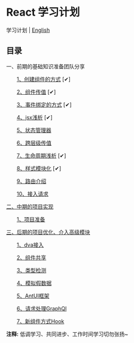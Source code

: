 # React 学习计划

学习计划 | [English](./README.md) 

## 目录
一、前期的基础知识准备团队分享

&emsp;&emsp;[1、创建组件的方式](./src/study-demo/component) [✔]

&emsp;&emsp;[2、组件传值](./src/study-demo/passByValue)  [✔]

&emsp;&emsp;[3、事件绑定的方式](./src/study-demo/event) [✔]

&emsp;&emsp;[4、jsx浅析](./src/study-demo/jsx) [✔]

&emsp;&emsp;[5、状态管理器](./src/study-demo/redux)

&emsp;&emsp;[6、跨层级传值](./src/study-demo/context)

&emsp;&emsp;[7、生命周期浅析](./src/study-demo/lifecycle) [✔]

&emsp;&emsp;[8、样式模块化](./src/study-demo/style) [✔]

&emsp;&emsp;[9、路由介绍](./src/study-demo/router)

&emsp;&emsp;[10、接入请求](./src/study-demo/request)

[二、中期的项目实现](#中期)

&emsp;&emsp;[1、项目准备](#prepare)

[三、后期的项目优化、介入高级模块](#后期)

&emsp;&emsp;[1、dva接入](#dva)

&emsp;&emsp;[2、组件共享](#mixin)

&emsp;&emsp;[3、类型检测](#propstype)

&emsp;&emsp;[4、模拟假数据](#mockjs)

&emsp;&emsp;[5、AntUI框架](#ant)

&emsp;&emsp;[6、请求处理GraphQl](#graphql)

&emsp;&emsp;[7、新组件方式Hook](#hook)



**注释:** 低调学习、共同进步、工作时间学习切勿张扬~
